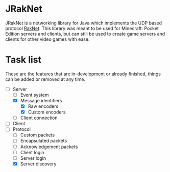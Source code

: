 # JRakNet
JRakNet is a networking library for Java which implements the UDP based protocol [RakNet](https://github.com/OculusVR/RakNet).
This library was meant to be used for Minecraft: Pocket Edition servers and clients, but can still be used to create game servers
and clients for other video games with ease.

# Task list
These are the features that are in-development or already finished, things can be added or removed at any time.

- [ ] Server
  - [ ] Event system
  - [x] Message identifiers
    - [x] Raw encoders
    - [x] Custom encoders
  - [ ] Client connection
- [ ] Client
- [ ] Protocol
  - [ ] Custom packets
  - [ ] Encapsulated packets
  - [ ] Acknowledgement packets
  - [ ] Client login
  - [ ] Server login
  - [x] Server discovery
